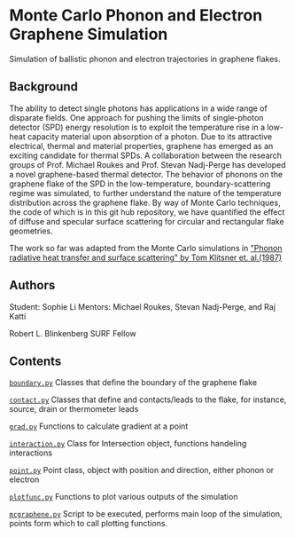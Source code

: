 # Monte Carlo Phonon and Electron Graphene Simulation 
Simulation of ballistic phonon and electron trajectories in graphene flakes. 

## Background
The ability to detect single photons has applications in a wide range of disparate fields. One approach for pushing the limits of single-photon detector (SPD) energy resolution is to exploit the temperature rise in a low-heat capacity material upon absorption of a photon. Due to its attractive electrical, thermal and material properties, graphene has emerged as an exciting candidate for thermal SPDs. A collaboration between the research groups of Prof. Michael Roukes and Prof. Stevan Nadj-Perge has developed a novel graphene-based thermal detector. The behavior of phonons on the graphene flake of the SPD in the low-temperature, boundary-scattering regime was simulated, to further understand the nature of the temperature distribution across the graphene flake. By way of Monte Carlo techniques, the code of which is in this git hub repository, we have quantified the effect of diffuse and specular surface scattering for circular and rectangular flake geometries. 

The work so far was adapted from the Monte Carlo simulations in ["Phonon radiative heat transfer and surface scattering" by Tom Klitsner et. al.(1987)](https://journals.aps.org/prb/abstract/10.1103/PhysRevB.38.7576)

## Authors 
Student: Sophie Li 
Mentors: Michael Roukes, Stevan Nadj-Perge, and Raj Katti 

Robert L. Blinkenberg SURF Fellow

## Contents
[```boundary.py```](https://github.com/sophiehhli/mcgraphenesim/blob/master/boundary.py) Classes that define the boundary of the graphene flake 

[```contact.py```](https://github.com/sophiehhli/mcgraphenesim/blob/master/contact.py) Classes that define and contacts/leads to the flake, for instance, source, drain or thermometer leads 

[```grad.py```](https://github.com/sophiehhli/mcgraphenesim/blob/master/grad.py) Functions to calculate gradient at a point 

[```interaction.py```](https://github.com/sophiehhli/mcgraphenesim/blob/master/interaction.py) Class for Intersection object, functions handeling interactions

[```point.py```](https://github.com/sophiehhli/mcgraphenesim/blob/master/point.py) Point class, object with position and direction, either phonon or electron 

[```plotfunc.py```](https://github.com/sophiehhli/mcgraphenesim/blob/master/plotfunc.py) Functions to plot various outputs of the simulation 

[```mcgraphene.py```](https://github.com/sophiehhli/mcgraphenesim/blob/master/mcgraphene.py) Script to be executed, performs main loop of the simulation, points form which to call plotting functions. 
